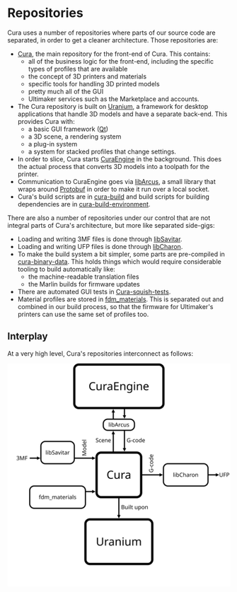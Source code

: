 Repositories
====
Cura uses a number of repositories where parts of our source code are separated, in order to get a cleaner architecture. Those repositories are:
* [Cura](https://github.com/Ultimaker/Cura), the main repository for the front-end of Cura. This contains:
    - all of the business logic for the front-end, including the specific types of profiles that are available
    -  the concept of 3D printers and materials
    -  specific tools for handling 3D printed models
    -  pretty much all of the GUI
    -  Ultimaker services such as the Marketplace and accounts.
* The Cura repository is built on [Uranium](https://github.com/Ultimaker/Uranium), a framework for desktop applications that handle 3D models and have a separate back-end. This provides Cura with:
    - a basic GUI framework ([Qt](https://www.qt.io/))
    - a 3D scene, a rendering system
    - a plug-in system
    - a system for stacked profiles that change settings.
* In order to slice, Cura starts [CuraEngine](https://github.com/Ultimaker/CuraEngine) in the background. This does the actual process that converts 3D models into a toolpath for the printer.
* Communication to CuraEngine goes via [libArcus](https://github.com/Ultimaker/libArcus), a small library that wraps around [Protobuf](https://developers.google.com/protocol-buffers/) in order to make it run over a local socket.
* Cura's build scripts are in [cura-build](https://github.com/Ultimaker/cura-build) and build scripts for building dependencies are in [cura-build-environment](https://github.com/Ultimaker/cura-build-environment).

There are also a number of repositories under our control that are not integral parts of Cura's architecture, but more like separated side-gigs:
* Loading and writing 3MF files is done through [libSavitar](https://github.com/Ultimaker/libSavitar).
* Loading and writing UFP files is done through [libCharon](https://github.com/Ultimaker/libCharon).
* To make the build system a bit simpler, some parts are pre-compiled in [cura-binary-data](https://github.com/Ultimaker/cura-binary-data). This holds things  which would require considerable tooling to build automatically like:
    - the machine-readable translation files
    - the Marlin builds for firmware updates
* There are automated GUI tests in [Cura-squish-tests](https://github.com/Ultimaker/Cura-squish-tests).
* Material profiles are stored in [fdm_materials](https://github.com/Ultimaker/fdm_materials). This is separated out and combined in our build process, so that the firmware for Ultimaker's printers can use the same set of profiles too.

Interplay
----
At a very high level, Cura's repositories interconnect as follows:

![Overview of interplay between repositories](resources/repositories.svg)
